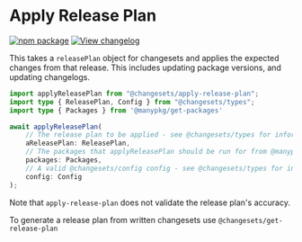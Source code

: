 # Apply Release Plan

[![npm package](https://img.shields.io/npm/v/@changesets/apply-release-plan)](https://npmjs.com/package/@changesets/apply-release-plan)
[![View changelog](https://img.shields.io/badge/Explore%20Changelog-brightgreen)](./CHANGELOG.md)

This takes a `releasePlan` object for changesets and applies the expected changes from that
release. This includes updating package versions, and updating changelogs.

```ts
import applyReleasePlan from "@changesets/apply-release-plan";
import type { ReleasePlan, Config } from "@changesets/types";
import type { Packages } from '@manypkg/get-packages'

await applyReleasePlan(
    // The release plan to be applied - see @changesets/types for information about its shape
    aReleasePlan: ReleasePlan,
    // The packages that applyReleasePlan should be run for from @manypkg/get-packages
    packages: Packages,
    // A valid @changesets/config config - see @changesets/types for information about its shape
    config: Config
);
```

Note that `apply-release-plan` does not validate the release plan's accuracy.

To generate a release plan from written changesets use `@changesets/get-release-plan`
